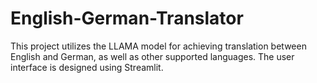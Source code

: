 # English-German-Translator
This project utilizes the LLAMA model for achieving translation between English and German, as well as other supported languages. The user interface is designed using Streamlit.

